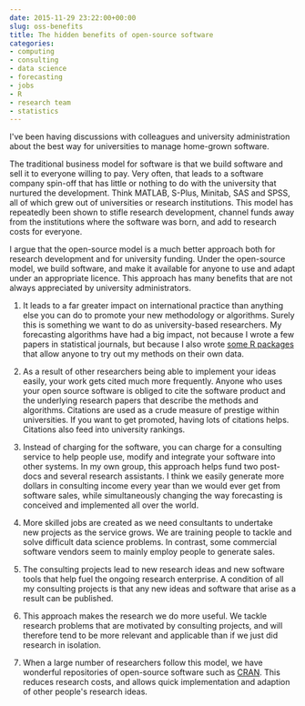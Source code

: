 ```yaml
---
date: 2015-11-29 23:22:00+00:00
slug: oss-benefits
title: The hidden benefits of open-source software
categories:
- computing
- consulting
- data science
- forecasting
- jobs
- R
- research team
- statistics
---
```


I've been having discussions with colleagues and university administration about the best way for universities to manage home-grown software.

The traditional business model for software is that we build software and sell it to everyone willing to pay. Very often, that leads to a software company spin-off that has little or nothing to do with the university that nurtured the development. Think MATLAB, S-Plus, Minitab, SAS and SPSS, all of which grew out of universities or research institutions. This model has repeatedly been shown to stifle research development, channel funds away from the institutions where the software was born, and add to research costs for everyone.

I argue that the open-source model is a much better approach both for research development and for university funding. Under the open-source model, we build software, and make it available for anyone to use and adapt under an appropriate licence. This approach has many benefits that are not always appreciated by university administrators.<!-- more -->



  1. It leads to a far greater impact on international practice than anything else you can do to promote your new methodology or algorithms. Surely this is something we want to do as university-based researchers. My forecasting algorithms have had a big impact, not because I wrote a few papers in statistical journals, but because I also wrote [some R packages](https://robjhyndman.com/software/) that allow anyone to try out my methods on their own data.

  2. As a result of other researchers being able to implement your ideas easily, your work gets cited much more frequently. Anyone who uses your open source software is obliged to cite the software product and the underlying research papers that describe the methods and algorithms. Citations are used as a crude measure of prestige within universities. If you want to get promoted, having lots of citations helps. Citations also feed into university rankings.

  3. Instead of charging for the software, you can charge for a consulting service to help people use, modify and integrate your software into other systems. In my own group, this approach helps fund two post-docs and several research assistants. I think we easily generate more dollars in consulting income every year than we would ever get from software sales, while simultaneously changing the way forecasting is conceived and implemented all over the world.

  4. More skilled jobs are created as we need consultants to undertake new projects as the service grows. We are training people to tackle and solve difficult data science problems. In contrast, some commercial software vendors seem to mainly employ people to generate sales.

  5. The consulting projects lead to new research ideas and new software tools that help fuel the ongoing research enterprise. A condition of all my consulting projects is that any new ideas and software that arise as a result can be published.

  6. This approach makes the research we do more useful. We tackle research problems that are motivated by consulting projects, and will therefore tend to be more relevant and applicable than if we just did research in isolation.

  7. When a large number of researchers follow this model, we have wonderful repositories of open-source software such as [CRAN](http://cran.r-project.org). This reduces research costs, and allows quick implementation and adaption of other people's research ideas.

